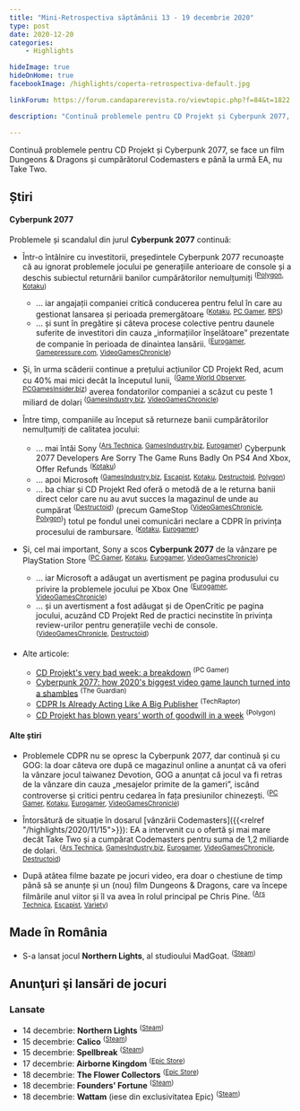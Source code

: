 ```yaml
---
title: "Mini-Retrospectiva săptămânii 13 - 19 decembrie 2020"
type: post
date: 2020-12-20
categories:
    - Highlights

hideImage: true
hideOnHome: true
facebookImage: /highlights/coperta-retrospectiva-default.jpg

linkForum: https://forum.candaparerevista.ro/viewtopic.php?f=84&t=1822

description: "Continuă problemele pentru CD Projekt și Cyberpunk 2077, se face un film Dungeons & Dragons și cumpărătorul Codemasters e până la urmă EA, nu Take Two."

---
```


Continuă problemele pentru CD Projekt și Cyberpunk 2077, se face un film Dungeons & Dragons și cumpărătorul Codemasters e până la urmă EA, nu Take Two.

## Știri

#### Cyberpunk 2077

Problemele și scandalul din jurul **Cyberpunk 2077** continuă:

* Într-o întâlnire cu investitorii, președintele Cyberpunk 2077 recunoaște că au ignorat problemele jocului pe generațiile anterioare de console și a deschis subiectul returnării banilor cumpărătorilor nemulțumiți <sup>([Polygon](https://www.polygon.com/2020/12/15/22176082/cyberpunk-2077-cd-projekt-red-developer-investor-call-certification-refunds), [Kotaku](https://kotaku.com/cyberpunk-2077-execs-say-they-ignored-signals-that-the-1845890606))</sup>
  * ... iar angajații companiei critică conducerea pentru felul în care au gestionat lansarea și perioada premergătoare <sup>([Kotaku](https://kotaku.com/report-cyberpunk-2077-developers-grill-management-over-1845913219), [PC Gamer](https://www.pcgamer.com/cyberpunk-2077-devs-reportedly-angry-with-management-about-unrealistic-deadlines), [RPS](https://www.rockpapershotgun.com/2020/12/18/even-cyberpunk-2077s-developers-are-confronting-management-about-its-launch/))</sup>
  * ... și sunt în pregătire și câteva procese colective pentru daunele suferite de investitori din cauza „informațiilor înșelătoare” prezentate de companie în perioada de dinaintea lansării. <sup>([Eurogamer](https://www.eurogamer.net/articles/2020-12-20-cd-projekt-investors-may-sue-over-cyberpunk-2077s-materially-misleading-information), [Gamepressure.com](https://www.gamepressure.com/newsroom/cyberpunk-2077-devs-may-face-a-lawsuit/zf2a75), [VideoGamesChronicle](https://www.videogameschronicle.com/news/cd-projekt-could-face-investor-legal-action-over-cyberpunk-misrepresentation/))</sup>

* Și, în urma scăderii continue a prețului acțiunilor CD Projekt Red, acum cu 40% mai mici decât la începutul lunii, <sup>([Game World Observer](https://gameworldobserver.com/2020/12/18/cdpr-stock-price-declines-40-since-dec-4/), [PCGamesInsider.biz](https://www.pcgamesinsider.biz/news/71795/cd-projekt-stock-opens-15-down-after-cyberpunk-2077-pulled-from-psn/))</sup> averea fondatorilor companiei a scăzut cu peste 1 miliard de dolari <sup>([GamesIndustry.biz](https://www.gamesindustry.biz/articles/2020-12-17-cyberpunk-2077-troubles-cost-cd-projekt-founders-more-than-usd1bn), [VideoGamesChronicle](https://www.videogameschronicle.com/news/cyberpunk-2077s-troubled-launch-costs-cd-projekt-founders-1-billion/))</sup>

* Între timp, companiile au început să returneze banii cumpărătorilor nemulțumiți de calitatea jocului:
  * ... mai întâi Sony <sup>([Ars Technica](https://arstechnica.com/gaming/2020/12/sony-delists-playstation-version-of-cyberpunk-2077-begins-full-refund-program/), [GamesIndustry.biz](https://www.gamesindustry.biz/articles/2020-12-18-sony-pulls-cyberpunk-2077-from-playstation-store), [Eurogamer](https://www.eurogamer.net/articles/2020-12-13-sony-has-begun-refunding-unhappy-cyberpunk-2077-fans-playing-on-ps4))</sup>
Cyberpunk 2077 Developers Are Sorry The Game Runs Badly On PS4 And Xbox, Offer Refunds <sup>([Kotaku](https://kotaku.com/cyberpunk-2077-developers-are-sorry-the-game-is-shitty-1845875740))</sup>
  * ... apoi Microsoft <sup>([GamesIndustry.biz](https://www.gamesindustry.biz/articles/2020-12-18-microsoft-says-its-granting-full-refunds-to-anyone-who-purchased-cyberpunk-2077-digitally), [Escapist](https://www.escapistmagazine.com/v2/microsoft-store-is-offering-full-refunds-for-cyberpunk-2077/), [Kotaku](https://kotaku.com/microsoft-is-offering-full-refunds-to-anyone-who-bought-1845913293), [Destructoid](https://www.destructoid.com/stories/xbox-follows-playstation-s-lead-with-no-questions-asked-refunds-of-cyberpunk-2077-613949.phtml), [Polygon](https://www.polygon.com/2020/12/18/22188069/cyberpunk-2077-refunds-xbox-one-store-microsoft))</sup>
  * ... ba chiar și CD Projekt Red oferă o metodă de a le returna banii direct celor care nu au avut succes la magazinul de unde au cumpărat <sup>([Destructoid](https://www.destructoid.com/stories/cd-projekt-red-has-started-paying-for-cyberpunk-refunds-out-of-its-own-pocket-613969.phtml))</sup> (precum GameStop <sup>([VideoGamesChronicle](https://www.videogameschronicle.com/news/gamestop-is-declining-cyberpunk-2077-refunds-and-pushing-customers-to-cd-projekt-red/), [Polygon](https://www.polygon.com/2020/12/17/22179460/cyberpunk-2077-refunds-requested-refused-cd-projekt-red-xbox-playstation-gamestop))</sup>) totul pe fondul unei comunicări neclare a CDPR în privința procesului de rambursare. <sup>([Kotaku](https://kotaku.com/cd-projekt-red-clears-up-misconceptions-says-no-speci-1845886880), [Eurogamer](https://www.eurogamer.net/articles/2020-12-15-the-cyberpunk-2077-refund-situation-is-a-mess-of-mixed-messages))</sup>

* Și, cel mai important, Sony a scos **Cyberpunk 2077** de la vânzare pe PlayStation Store <sup>([PC Gamer](https://www.pcgamer.com/sony-has-removed-cyberpunk-2077-from-the-playstation-store/), [Kotaku](https://kotaku.com/sony-pulls-cyberpunk-2077-from-playstation-store-says-1845908592), [Eurogamer](https://www.eurogamer.net/articles/2020-12-18-sony-pulls-cyberpunk-2077-from-the-playstation-store), [VideoGamesChronicle](https://www.videogameschronicle.com/news/sony-has-removed-cyberpunk-2077-from-the-playstation-store-and-is-offering-refunds/))</sup>
  * ... iar Microsoft a adăugat un avertisment pe pagina produsului cu privire la problemele jocului pe Xbox One <sup>([Eurogamer](https://www.eurogamer.net/articles/2020-12-19-performance-issues-warning-added-to-cyberpunk-2077-on-microsoft-store), [VideoGamesChronicle](https://www.videogameschronicle.com/news/now-microsoft-has-added-a-warning-to-its-cyberpunk-2077-store-page/))</sup>
  * ... și un avertisment a fost adăugat și de OpenCritic pe pagina jocului, acuzând CD Projekt Red de practici necinstite în privința review-urilor pentru generațiile vechi de console. <sup>([VideoGamesChronicle](https://www.videogameschronicle.com/news/opencritic-accuses-cyberpunks-developer-of-deceptive-and-selfish-behaviour-over-console-reviews/), [Destructoid](https://www.destructoid.com/stories/opencritic-adds-disclaimer-to-cyberpunk-2077-reviews-accuses-cdpr-of-deceptive-and-selfish-behavior--613538.phtml))</sup>

* Alte articole:

  * [CD Projekt's very bad week: a breakdown](https://www.pcgamer.com/cd-projekts-very-bad-week-a-breakdown/) <sup>(PC Gamer)</sup>
  * [Cyberpunk 2077: how 2020's biggest video game launch turned into a shambles](https://www.theguardian.com/games/2020/dec/18/cyberpunk-2077-how-2020s-biggest-video-game-launch-turned-into-a-shambles) <sup>(The Guardian)</sup>
  * [CDPR Is Already Acting Like A Big Publisher](https://techraptor.net/gaming/opinions/cdpr-is-already-acting-like-big-publisher) <sup>(TechRaptor)</sup>
  * [CD Projekt has blown years’ worth of goodwill in a week](https://www.polygon.com/22178913/cyberpunk-2077-launch-controversy-cd-projekt) <sup>(Polygon)</sup>


#### Alte știri
* Problemele CDPR nu se opresc la Cyberpunk 2077, dar continuă și cu GOG: la doar câteva ore după ce magazinul online a anunțat că va oferi la vânzare jocul taiwanez Devotion, GOG a anunțat că jocul va fi retras de la vânzare din cauza „mesajelor primite de la gameri”, iscând controverse și critici pentru cedarea în fața presiunilor chinezești.  <sup>([PC Gamer](https://www.pcgamer.com/devotion-returns-almost-two-years-after-a-china-centric-controversy-saw-it-removed-from-steam), [Kotaku](https://kotaku.com/gog-bails-on-selling-taiwanese-horror-game-devotion-1845895225), [Eurogamer](https://www.eurogamer.net/articles/2020-12-16-cd-projekt-under-fire-for-dramatic-u-turn-on-devotion-gog-release), [VideoGamesChronicle](https://www.videogameschronicle.com/news/cd-projekt-blocks-controversial-horror-game-devotions-release-on-gog-after-messages-from-gamers/))</sup>



* Întorsătură de situație în dosarul [vânzării Codemasters]({{<relref "/highlights/2020/11/15">}}): EA a intervenit cu o ofertă și mai mare decât Take Two și a cumpărat Codemasters pentru suma de 1,2 miliarde de dolari. <sup>([Ars Technica](https://arstechnica.com/gaming/2020/12/ea-agrees-to-purchase-codemasters-create-a-massive-racing-game-powerhouse/), [GamesIndustry.biz](https://www.gamesindustry.biz/articles/2020-12-14-ea-agrees-usd1-2-billion-acquisition-of-codemasters), [Eurogamer](https://www.eurogamer.net/articles/2020-12-14-ea-overtakes-take-two-with-usd1-2bn-offer-for-codemasters), [VideoGamesChronicle](https://www.videogameschronicle.com/news/codemasters-confirms-its-accepted-a-buyout-offer-from-ea-worth-1-2bn/), [Destructoid](https://www.destructoid.com/stories/ea-swoops-in-to-acquire-codemasters-overtaking-recent-bid-by-take-two-interactive-613427.phtml))</sup>

* După atâtea filme bazate pe jocuri video, era doar o chestiune de timp până să se anunțe și un (nou) film Dungeons & Dragons, care va începe filmările anul viitor și îl va avea în rolul principal pe Chris Pine. <sup>([Ars Technica](https://arstechnica.com/gaming/2020/12/dungeons-dragons-linked-to-new-movie-starring-chris-pine/), [Escapist](https://www.escapistmagazine.com/v2/chris-pine-set-to-lead-paramounts-new-dungeons-dragons-film/), [Variety](https://variety.com/2020/film/news/chris-pine-dungeons-and-dragons-movie-1234853224/))</sup>


## Made în România
* S-a lansat jocul **Northern Lights**, al studioului MadGoat. <sup>([Steam](https://store.steampowered.com/app/1090800/Northern_Lights/))</sup>

## Anunţuri şi lansări de jocuri
### Lansate
* 14 decembrie: **Northern Lights** <sup>([Steam](https://store.steampowered.com/app/1090800/Northern_Lights/))</sup>
* 15 decembrie: **Calico** <sup>([Steam](https://store.steampowered.com/app/1112890/Calico/))</sup>
* 15 decembrie: **Spellbreak** <sup>([Steam](https://store.steampowered.com/app/1399780/Spellbreak/))</sup>
* 17 decembrie: **Airborne Kingdom** <sup>([Epic Store](https://www.epicgames.com/store/en-US/product/airborne-kingdom/))</sup>
* 18 decembrie: **The Flower Collectors** <sup>([Epic Store](https://www.epicgames.com/store/en-US/product/the-flower-collectors/))</sup>
* 18 decembrie: **Founders' Fortune** <sup>([Steam](https://store.steampowered.com/app/1104330/Founders_Fortune/))</sup>
* 18 decembrie: **Wattam** (iese din exclusivitatea Epic) <sup>([Steam](https://store.steampowered.com/app/702680/Wattam/))</sup>

